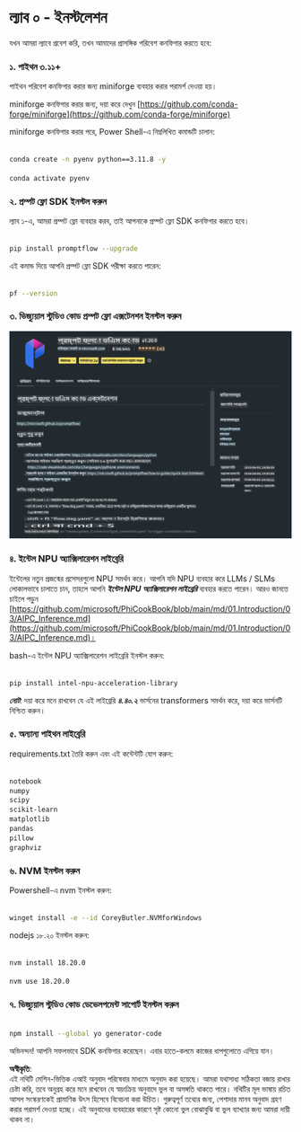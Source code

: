 # **ল্যাব ০ - ইনস্টলেশন**

যখন আমরা ল্যাবে প্রবেশ করি, তখন আমাদের প্রাসঙ্গিক পরিবেশ কনফিগার করতে হবে:

### **১. পাইথন ৩.১১+**

পাইথন পরিবেশ কনফিগার করার জন্য miniforge ব্যবহার করার পরামর্শ দেওয়া হয়।

miniforge কনফিগার করার জন্য, দয়া করে দেখুন [https://github.com/conda-forge/miniforge](https://github.com/conda-forge/miniforge)

miniforge কনফিগার করার পরে, Power Shell-এ নিম্নলিখিত কমান্ডটি চালান:

```bash

conda create -n pyenv python==3.11.8 -y

conda activate pyenv

```

### **২. প্রম্পট ফ্লো SDK ইনস্টল করুন**

ল্যাব ১-এ, আমরা প্রম্পট ফ্লো ব্যবহার করব, তাই আপনাকে প্রম্পট ফ্লো SDK কনফিগার করতে হবে।

```bash

pip install promptflow --upgrade

```

এই কমান্ড দিয়ে আপনি প্রম্পট ফ্লো SDK পরীক্ষা করতে পারেন:

```bash

pf --version

```

### **৩. ভিজ্যুয়াল স্টুডিও কোড প্রম্পট ফ্লো এক্সটেনশন ইনস্টল করুন**

![pf](../../../../../../../../../translated_images/pf_ext.fa065f22e1ee3e67157662d8be5241f346ddd83744045e3406d92b570e8d8b36.bn.png)

### **৪. ইন্টেল NPU অ্যাক্সিলারেশন লাইব্রেরি**

ইন্টেলের নতুন প্রজন্মের প্রসেসরগুলো NPU সমর্থন করে। আপনি যদি NPU ব্যবহার করে LLMs / SLMs লোকালভাবে চালাতে চান, তাহলে আপনি ***ইন্টেল NPU অ্যাক্সিলারেশন লাইব্রেরি*** ব্যবহার করতে পারেন। আরও জানতে চাইলে পড়ুন [https://github.com/microsoft/PhiCookBook/blob/main/md/01.Introduction/03/AIPC_Inference.md](https://github.com/microsoft/PhiCookBook/blob/main/md/01.Introduction/03/AIPC_Inference.md)।

bash-এ ইন্টেল NPU অ্যাক্সিলারেশন লাইব্রেরি ইনস্টল করুন:

```bash

pip install intel-npu-acceleration-library

```

***নোট***: দয়া করে মনে রাখবেন যে এই লাইব্রেরি ***৪.৪০.২*** ভার্সনের transformers সমর্থন করে, দয়া করে ভার্সনটি নিশ্চিত করুন।

### **৫. অন্যান্য পাইথন লাইব্রেরি**

requirements.txt তৈরি করুন এবং এই কন্টেন্টটি যোগ করুন:

```txt

notebook
numpy 
scipy 
scikit-learn 
matplotlib 
pandas 
pillow 
graphviz

```

### **৬. NVM ইনস্টল করুন**

Powershell-এ nvm ইনস্টল করুন:

```bash

winget install -e --id CoreyButler.NVMforWindows

```

nodejs ১৮.২০ ইনস্টল করুন:

```bash

nvm install 18.20.0

nvm use 18.20.0

```

### **৭. ভিজ্যুয়াল স্টুডিও কোড ডেভেলপমেন্ট সাপোর্ট ইনস্টল করুন**

```bash

npm install --global yo generator-code

```

অভিনন্দন! আপনি সফলভাবে SDK কনফিগার করেছেন। এবার হাতে-কলমে কাজের ধাপগুলোতে এগিয়ে যান।

**অস্বীকৃতি**:  
এই নথিটি মেশিন-ভিত্তিক এআই অনুবাদ পরিষেবার মাধ্যমে অনুবাদ করা হয়েছে। আমরা যথাসাধ্য সঠিকতা বজায় রাখার চেষ্টা করি, তবে অনুগ্রহ করে মনে রাখবেন যে স্বয়ংক্রিয় অনুবাদে ভুল বা অসঙ্গতি থাকতে পারে। নথিটির মূল ভাষায় রচিত আসল সংস্করণকেই প্রামাণিক উৎস হিসেবে বিবেচনা করা উচিত। গুরুত্বপূর্ণ তথ্যের জন্য, পেশাদার মানব অনুবাদ গ্রহণ করার পরামর্শ দেওয়া হচ্ছে। এই অনুবাদের ব্যবহারের কারণে সৃষ্ট কোনো ভুল বোঝাবুঝি বা ভুল ব্যাখ্যার জন্য আমরা দায়ী থাকব না।